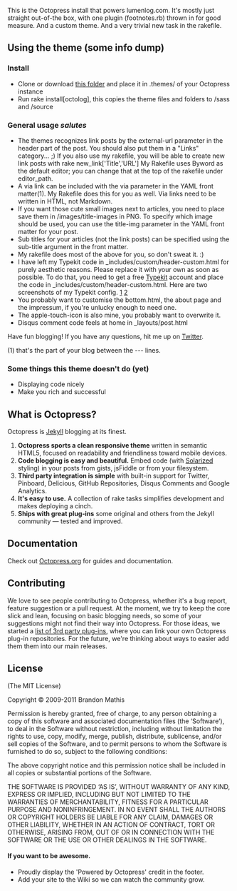 This is the Octopress install that powers lumenlog.com. It's mostly just straight out-of-the box, with one plugin (footnotes.rb) thrown in for good measure. And a custom theme. And a very trivial new task in the rakefile.

## Using the theme (some info dump)

### Install
- Clone or download [this folder](https://github.com/sirmarcel/octolog/tree/master/.themes/octolog) and place it in .themes/ of your Octopress instance
- Run rake install[octolog], this copies the theme files and folders to /sass and /source

### General usage *salutes*
- The themes recognizes link posts by the external-url parameter in the header part of the post. You should also put them in a "Links" category... ;) If you also use my rakefile, you will be able to create new link posts with rake new_link['Title','URL'] My Rakefile uses Byword as the default editor; you can change that at the top of the rakefile under editor_path.
- A via link can be included with the via parameter in the YAML front matter(1). My Rakefile does this for you as well. Via links need to be written in HTML, not Markdown.
- If you want those cute small images next to articles, you need to place save them in /images/title-images in PNG. To specify which image should be used, you can use the title-img parameter in the YAML front matter for your post.
- Sub titles for your articles (not the link posts) can be specified using the sub-title argument in the front matter.
- My rakefile does most of the above for you, so don't sweat it. :)
- I have left my Typekit code in _includes/custom/header-custom.html for purely aesthetic reasons. Please replace it with your own as soon as possible. To do that, you need to get a free [Typekit](http://typekit.com) account and place the code in _includes/custom/header-custom.html. Here are two screenshots of my Typekit config. [1](http://lumenlog.com/images/articles/typekit1.png) [2](http://lumenlog.com/images/articles/typekit2.png)
- You probably want to customise the bottom.html, the about page and the impressum, if you're unlucky enough to need one.
- The apple-touch-icon is also mine, you probably want to overwrite it.
- Disqus comment code feels at home in _layouts/post.html

Have fun blogging! If you have any questions, hit me up on [Twitter](https://twitter.com/xartas).

(1) that's the part of your blog between the --- lines. 

### Some things this theme doesn't do (yet)

- Displaying code nicely
- Make you rich and successful



## What is Octopress?

Octopress is [Jekyll](https://github.com/mojombo/jekyll) blogging at its finest.

1. **Octopress sports a clean responsive theme** written in semantic HTML5, focused on readability and friendliness toward mobile devices.
2. **Code blogging is easy and beautiful.** Embed code (with [Solarized](http://ethanschoonover.com/solarized) styling) in your posts from gists, jsFiddle or from your filesystem.
3. **Third party integration is simple** with built-in support for Twitter, Pinboard, Delicious, GitHub Repositories, Disqus Comments and Google Analytics.
4. **It's easy to use.** A collection of rake tasks simplifies development and makes deploying a cinch.
5. **Ships with great plug-ins** some original and others from the Jekyll community &mdash; tested and improved.


## Documentation

Check out [Octopress.org](http://octopress.org/docs) for guides and documentation.


## Contributing

We love to see people contributing to Octopress, whether it's a bug report, feature suggestion or a pull request. At the moment, we try to keep the core slick and lean, focusing on basic blogging needs, so some of your suggestions might not find their way into Octopress. For those ideas, we started a [list of 3rd party plug-ins](https://github.com/imathis/octopress/wiki/3rd-party-plug-ins), where you can link your own Octopress plug-in repositories. For the future, we're thinking about ways to easier add them them into our main releases.


## License
(The MIT License)

Copyright © 2009-2011 Brandon Mathis

Permission is hereby granted, free of charge, to any person obtaining a copy of this software and associated documentation files (the ‘Software’), to deal in the Software without restriction, including without limitation the rights to use, copy, modify, merge, publish, distribute, sublicense, and/or sell copies of the Software, and to permit persons to whom the Software is furnished to do so, subject to the following conditions:

The above copyright notice and this permission notice shall be included in all copies or substantial portions of the Software.

THE SOFTWARE IS PROVIDED ‘AS IS’, WITHOUT WARRANTY OF ANY KIND, EXPRESS OR IMPLIED, INCLUDING BUT NOT LIMITED TO THE WARRANTIES OF MERCHANTABILITY, FITNESS FOR A PARTICULAR PURPOSE AND NONINFRINGEMENT. IN NO EVENT SHALL THE AUTHORS OR COPYRIGHT HOLDERS BE LIABLE FOR ANY CLAIM, DAMAGES OR OTHER LIABILITY, WHETHER IN AN ACTION OF CONTRACT, TORT OR OTHERWISE, ARISING FROM, OUT OF OR IN CONNECTION WITH THE SOFTWARE OR THE USE OR OTHER DEALINGS IN THE SOFTWARE.


#### If you want to be awesome.
- Proudly display the 'Powered by Octopress' credit in the footer.
- Add your site to the Wiki so we can watch the community grow.
